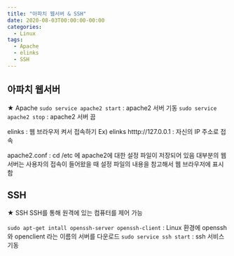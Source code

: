 ```yaml
---
title: "아파치 웹서버 & SSH"
date: 2020-08-03T00:00:00-00:00
categories:
  - Linux
tags:
  - Apache
  - elinks
  - SSH
---
```


## 아파치 웹서버

★ Apache
`sudo service apache2 start` : apache2 서버 기동
`sudo service apache2 stop` : apache2 서버 끔

elinks : 웹 브라우저 켜서 접속하기
Ex) elinks htttp://127.0.0.1 : 자신의 IP 주소로 접속

apache2.conf : cd /etc 에 apache2에 대한 설정 파일이 저장되어 있음
대부분의 웹 서버는 사용자의 접속이 들어왔을 때 설정 파일의 내용을 참고해서 웹 브라우저에 표시함

## SSH

★ SSH
SSH를 통해 원격에 있는 컴퓨터를 제어 가능

`sudo apt-get intall openssh-server openssh-client` : Linux 환경에 openssh와 openclient 라는 이름의 서버를 다운로드
`sudo service ssh start` : ssh 서비스 기동
